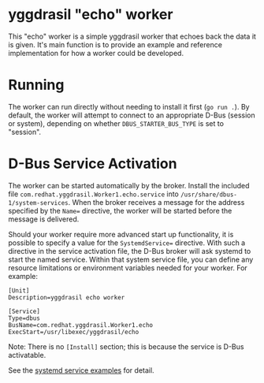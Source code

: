 # yggdrasil "echo" worker

This "echo" worker is a simple yggdrasil worker that echoes back the data it is
given. It's main function is to provide an example and reference implementation
for how a worker could be developed.

# Running

The worker can run directly without needing to install it first (`go run .`).
By default, the worker will attempt to connect to an appropriate D-Bus (session
or system), depending on whether `DBUS_STARTER_BUS_TYPE` is set to "session".

# D-Bus Service Activation

The worker can be started automatically by the broker. Install the included file
`com.redhat.yggdrasil.Worker1.echo.service` into
`/usr/share/dbus-1/system-services`. When the broker receives a message for the
address specified by the `Name=` directive, the worker will be started before
the message is delivered.

Should your worker require more advanced start up functionality, it is possible
to specify a value for the `SystemdService=` directive. With such a directive in
the service activation file, the D-Bus broker will ask systemd to start the
named service. Within that system service file, you can define any resource
limitations or environment variables needed for your worker. For example:

```
[Unit]
Description=yggdrasil echo worker

[Service]
Type=dbus
BusName=com.redhat.yggdrasil.Worker1.echo
ExecStart=/usr/libexec/yggdrasil/echo
```

Note: There is no `[Install]` section; this is because the service is D-Bus
activatable.

See the [systemd service
examples](https://www.freedesktop.org/software/systemd/man/systemd.service.html#Examples)
for detail.
